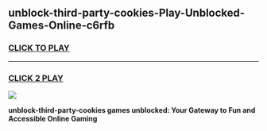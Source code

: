 
## unblock-third-party-cookies-Play-Unblocked-Games-Online-c6rfb
<h3>
<a href="https://premium76.site?title=unblock-third-party-cookies&ref=25A">CLICK TO PLAY</a></h3>
<hr>

<h3>
<a href="https://premium76.site?title=unblock-third-party-cookies&ref=25A">CLICK 2 PLAY</a>
  
</h3>

<a href="https://premium76.site?title=unblock-third-party-cookies&ref=25A"><img src="https://clearcache.store/games.png"></a>


**unblock-third-party-cookies games unblocked: Your Gateway to Fun and Accessible Online Gaming**
